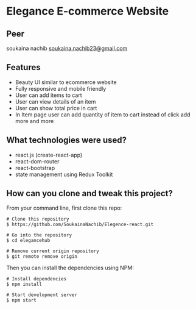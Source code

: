 # Elegance E-commerce Website

## Peer
soukaina nachib <soukaina.nachib23@gmail.com>

## Features

- Beauty UI similar to ecommerce website
- Fully responsive and mobile friendly
- User can add items to cart
- User can view details of an item
- User can show total price in cart
- In Item page user can add quantity of item to cart instead of click add more and more 

##  What technologies were used?

- react.js (create-react-app)
- react-dom-router
- react-bootstrap
- state management using Redux Toolkit

## How can you clone and tweak this project?

From your command line, first clone this repo:

```
# Clone this repository
$ https://github.com/SoukainaNachib/Elegence-react.git

# Go into the repository
$ cd elegancehub

# Remove current origin repository
$ git remote remove origin

```

Then you can install the dependencies using NPM:

```
# Install dependencies
$ npm install

# Start development server
$ npm start
